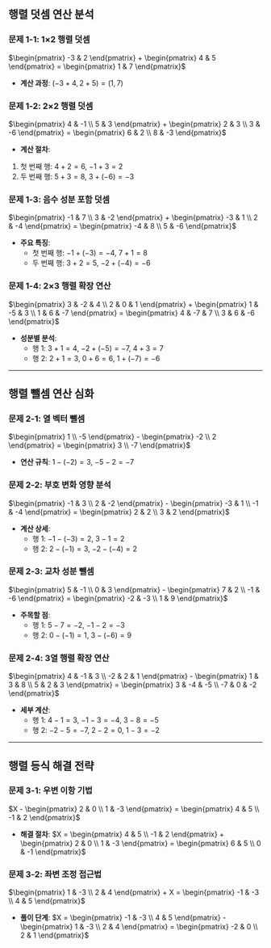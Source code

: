 
## 행렬 덧셈 연산 분석

### 문제 1-1: 1×2 행렬 덧셈

$\begin{pmatrix} -3 & 2 \end{pmatrix} + \begin{pmatrix} 4 & 5 \end{pmatrix} = \begin{pmatrix} 1 & 7 \end{pmatrix}$

- **계산 과정**:
$(-3+4, 2+5) = (1, 7)$


### 문제 1-2: 2×2 행렬 덧셈

$\begin{pmatrix} 4 & -1 \\ 5 & 3 \end{pmatrix} + \begin{pmatrix} 2 & 3 \\ 3 & -6 \end{pmatrix} = \begin{pmatrix} 6 & 2 \\ 8 & -3 \end{pmatrix}$

- **계산 절차**:

1. 첫 번째 행: $4+2=6$, $-1+3=2$
2. 두 번째 행: $5+3=8$, $3+(-6)=-3$


### 문제 1-3: 음수 성분 포함 덧셈

$\begin{pmatrix} -1 & 7 \\ 3 & -2 \end{pmatrix} + \begin{pmatrix} -3 & 1 \\ 2 & -4 \end{pmatrix} = \begin{pmatrix} -4 & 8 \\ 5 & -6 \end{pmatrix}$

- **주요 특징**:
    - 첫 번째 행: $-1+(-3)=-4$, $7+1=8$
    - 두 번째 행: $3+2=5$, $-2+(-4)=-6$


### 문제 1-4: 2×3 행렬 확장 연산

$\begin{pmatrix} 3 & -2 & 4 \\ 2 & 0 & 1 \end{pmatrix} + \begin{pmatrix} 1 & -5 & 3 \\ 1 & 6 & -7 \end{pmatrix} = \begin{pmatrix} 4 & -7 & 7 \\ 3 & 6 & -6 \end{pmatrix}$

- **성분별 분석**:
    - 행 1: $3+1=4$, $-2+(-5)=-7$, $4+3=7$
    - 행 2: $2+1=3$, $0+6=6$, $1+(-7)=-6$

---

## 행렬 뺄셈 연산 심화

### 문제 2-1: 열 벡터 뺄셈

$\begin{pmatrix} 1 \\ -5 \end{pmatrix} - \begin{pmatrix} -2 \\ 2 \end{pmatrix} = \begin{pmatrix} 3 \\ -7 \end{pmatrix}$

- **연산 규칙**:
$1-(-2)=3$, $-5-2=-7$


### 문제 2-2: 부호 변화 영향 분석

$\begin{pmatrix} -1 & 3 \\ 2 & -2 \end{pmatrix} - \begin{pmatrix} -3 & 1 \\ -1 & -4 \end{pmatrix} = \begin{pmatrix} 2 & 2 \\ 3 & 2 \end{pmatrix}$

- **계산 상세**:
    - 행 1: $-1-(-3)=2$, $3-1=2$
    - 행 2: $2-(-1)=3$, $-2-(-4)=2$


### 문제 2-3: 교차 성분 뺄셈

$\begin{pmatrix} 5 & -1 \\ 0 & 3 \end{pmatrix} - \begin{pmatrix} 7 & 2 \\ -1 & -6 \end{pmatrix} = \begin{pmatrix} -2 & -3 \\ 1 & 9 \end{pmatrix}$

- **주목할 점**:
    - 행 1: $5-7=-2$, $-1-2=-3$
    - 행 2: $0-(-1)=1$, $3-(-6)=9$


### 문제 2-4: 3열 행렬 확장 연산

$\begin{pmatrix} 4 & -1 & 3 \\ -2 & 2 & 1 \end{pmatrix} - \begin{pmatrix} 1 & 3 & 8 \\ 5 & 2 & 3 \end{pmatrix} = \begin{pmatrix} 3 & -4 & -5 \\ -7 & 0 & -2 \end{pmatrix}$

- **세부 계산**:
    - 행 1: $4-1=3$, $-1-3=-4$, $3-8=-5$
    - 행 2: $-2-5=-7$, $2-2=0$, $1-3=-2$

---

## 행렬 등식 해결 전략

### 문제 3-1: 우변 이항 기법

$X - \begin{pmatrix} 2 & 0 \\ 1 & -3 \end{pmatrix} = \begin{pmatrix} 4 & 5 \\ -1 & 2 \end{pmatrix}$

- **해결 절차**:
$X = \begin{pmatrix} 4 & 5 \\ -1 & 2 \end{pmatrix} + \begin{pmatrix} 2 & 0 \\ 1 & -3 \end{pmatrix} = \begin{pmatrix} 6 & 5 \\ 0 & -1 \end{pmatrix}$


### 문제 3-2: 좌변 조정 접근법

$\begin{pmatrix} 1 & -3 \\ 2 & 4 \end{pmatrix} + X = \begin{pmatrix} -1 & -3 \\ 4 & 5 \end{pmatrix}$

- **풀이 단계**:
$X = \begin{pmatrix} -1 & -3 \\ 4 & 5 \end{pmatrix} - \begin{pmatrix} 1 & -3 \\ 2 & 4 \end{pmatrix} = \begin{pmatrix} -2 & 0 \\ 2 & 1 \end{pmatrix}$
